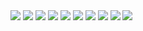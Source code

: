 <img src="https://i.pinimg.com/originals/48/f9/b0/48f9b05200f0b6d1c82574060b277279.gif" >
<img src="https://i.pinimg.com/originals/1d/aa/ea/1daaea1f32a1d084cef5b69e94d6ad3d.gif" >
<img src="https://i.pinimg.com/564x/fa/e4/61/fae461339c5e9fbde1d34d98018c3f28.jpg" >
<img src="https://i.pinimg.com/originals/b9/be/34/b9be343dd91fbde34f4f6acd115fc597.gif" >
<img src="https://i.pinimg.com/originals/bd/fc/51/bdfc514f1c16f7cae44f748b6580d6f4.gif" >
<img src="https://i.pinimg.com/originals/4f/11/46/4f114629900995b72c7e92b1c1e2bf51.gif" >
<img src="https://i.pinimg.com/originals/4f/11/46/4f114629900995b72c7e92b1c1e2bf51.gif" >
<img src="https://i.pinimg.com/originals/4f/11/46/4f114629900995b72c7e92b1c1e2bf51.gif" >
<img src="https://i.pinimg.com/originals/4f/11/46/4f114629900995b72c7e92b1c1e2bf51.gif" >
<img src="https://i.pinimg.com/originals/4f/11/46/4f114629900995b72c7e92b1c1e2bf51.gif" >


